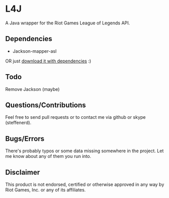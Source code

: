 # L4J

A Java wrapper for the Riot Games League of Legends API.

## Dependencies
* Jackson-mapper-asl

OR just [download it with dependencies](https://github.com/stelar7/L4J/releases) :)

## Todo
Remove Jackson (maybe)

## Questions/Contributions
Feel free to send pull requests or to contact me via github or skype (steffenerd).

## Bugs/Errors
There's probably typos or some data missing somewhere in the project. Let me know about any of them you run into.

## Disclaimer
This product is not endorsed, certified or otherwise approved in any way by Riot Games, Inc. or any of its affiliates.
